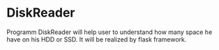 # DiskReader
Programm DiskReader will help user to understand how many space he have on his HDD or SSD.
It will be realized by flask framework.
